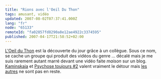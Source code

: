 ```yaml
---
title: "Rions avec l'Oeil Du Thon"
tags: amusant, vidéo
updated: 2007-08-02T07:37:41.000Z
lang: "fr"
node: "65133"
remoteId: "fa02857fd8290a8e12ae4922c3374595"
published: 2007-04-17T21:58:52+02:00
---
```

 
[L'Oeil du Thon](http://www.oeilduthon.com) est la découverte du jour grâce à un collègue. Sous ce nom, se cache un groupe qui produit des vidéos du genre … décalé mais je me suis rarement autant marré devant une vidéo faite *maison* sur un blog. [Kaminskaia](http://www.oeilduthon.com/videos/kaminskaia/) et [Psychose toujours #2](http://www.oeilduthon.com/videos/psychose-toujours-2/) valent vraiment le détour mais [les autres](http://www.oeilduthon.com/category/videos/) ne sont pas en reste.


